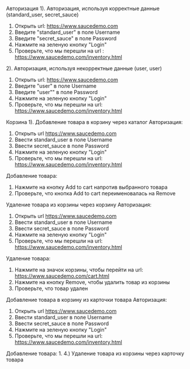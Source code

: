 Авторизация
1). Авторизация, используя корректные данные (standard_user, secret_sauce)
1. Открыть url: https://www.saucedemo.com
2. Введите "standard_user" в поле Username
3. Введите "secret_sauce" в поле Password
4. Нажмите на зеленую кнопку "Login"
5. Проверьте, что мы перешли на url : https://www.saucedemo.com/inventory.html

2). Авторизация, используя некорректные данные (user, user)
1. Открыть url: https://www.saucedemo.com
2. Введите "user" в поле Username
3. Введите "user"" в поле Password
4. Нажмите на зеленую кнопку "Login"
5. Проверьте, что мы перешли на url: https://www.saucedemo.com/inventory.html

Корзина
1). Добавление товара в корзину через каталог
Авторизация:
1. Открыть url https://www.saucedemo.com
2. Ввести standard_user в поле Username
3. Ввести secret_sauce в поле Password
4. Нажмите на зеленую кнопку "Login"
5. Проверьте, что мы перешли на url: https://www.saucedemo.com/inventory.html

Добавление товара:
1. Нажмите на кнопку Add to cart напротив выбранного товара
2. Проверьте, что кнопка Add to cart переименовалась на Remove

Удаление товара из корзины через корзину
Авторизация:
1. Открыть url https://www.saucedemo.com
2. Ввести standard_user в поле Username
3. Ввести secret_sauce в поле Password
4. Нажмите на зеленую кнопку "Login"
5. Проверьте, что мы перешли на url: https://www.saucedemo.com/inventory.html

Удаление товара:
1. Нажмите на значок корзины, чтобы перейти на url: https://www.saucedemo.com/cart.html 
2. Нажмите на кнопку Remove, чтобы удалить товар из корзины
3. Проверьте, что товар удален

Добавление товара в корзину из карточки товара
Авторизация:
1. Открыть url https://www.saucedemo.com
2. Ввести standard_user в поле Username
3. Ввести secret_sauce в поле Password
4. Нажмите на зеленую кнопку "Login"
5. Проверьте, что мы перешли на url: https://www.saucedemo.com/inventory.html

Добавление товара:
1. 
4.) Удаление товара из корзины через карточку товара